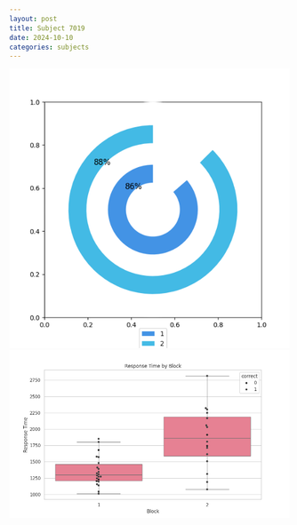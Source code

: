 ```yaml
---
layout: post
title: Subject 7019
date: 2024-10-10
categories: subjects
---
```


![](data/7019/run-7/7019__acc_test.png)
![](data/7019/run-7/7019_rt.png)
